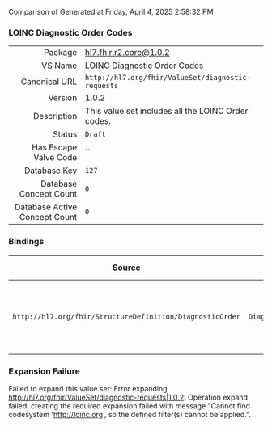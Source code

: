Comparison of 
Generated at Friday, April 4, 2025 2:58:32 PM

### LOINC Diagnostic Order Codes

|      |     |
| ---: | --- |
| Package | hl7.fhir.r2.core@1.0.2 |
| VS Name | LOINC Diagnostic Order Codes |
| Canonical URL | `http://hl7.org/fhir/ValueSet/diagnostic-requests` |
| Version | 1.0.2 |
| Description | This value set includes all the LOINC Order codes. |
| Status | `Draft` |
| Has Escape Valve Code | `` |
| Database Key | `127` |
| Database Concept Count | `0` |
| Database Active Concept Count | `0` |
### Bindings

| Source | Element | Binding | Strength | Element Short |
| ------ | ------- | ------- | -------- | ------------- |
| `http://hl7.org/fhir/StructureDefinition/DiagnosticOrder` | `DiagnosticOrder.item.code` | `http://hl7.org/fhir/ValueSet/diagnostic-requests` | `Preferred` | Code to indicate the item (test or panel) being ordered |

### Expansion Failure

Failed to expand this value set: Error expanding http://hl7.org/fhir/ValueSet/diagnostic-requests|1.0.2: Operation expand failed: creating the required expansion failed with message "Cannot find codesystem 'http://loinc.org', so the defined filter(s) cannot be applied.".
